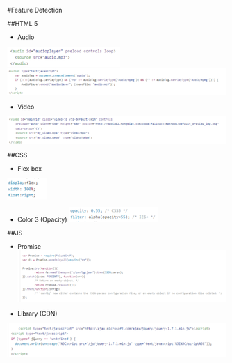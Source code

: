 #Feature Detection



##HTML 5



* Audio

![alt tag](screenshots/audio.png)
![alt tag](screenshots/audio1.png)

* Video


![alt tag](screenshots/video.png)

##CSS



* Flex box

![alt tag](screenshots/flex.png)

* Color 3 (Opacity)
![alt tag](screenshots/color.png)

##JS



* Promise
![alt tag](screenshots/promise.png)

* Library (CDN)

![alt tag](screenshots/cdn.png)
